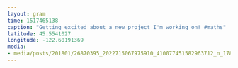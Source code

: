 ```yaml
---
layout: gram
time: 1517465138
caption: "Getting excited about a new project I'm working on! #maths"
latitude: 45.5541027
longitude: -122.60191369
media:
- media/posts/201801/26870395_2022715067975910_410077451582963712_n_17880838690195059.jpg
---
```

